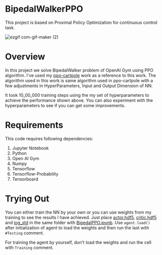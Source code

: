 # BipedalWalkerPPO
This project is based on Proximal Policy Optimization for continuous control task.

![ezgif com-gif-maker (2)](https://user-images.githubusercontent.com/70597091/164040478-a162bdbf-9bdb-4465-930a-078ddd9f11db.gif)

# Overview
In this project we solve BipedalWalker problem of OpenAI Gym using PPO algorithm. I've used my [ppo-cartpole](https://github.com/HimGautam/ppo-cartpole) work as a reference to this work. The algorithm used in this work is same algorithm used in ppo-cartpole with a few adjustments in HyperParameters, Input and Output Dimension of NN.

It took 10_00_000 training steps using the my set of hyperparameters to achieve the performance shown above. You can also experiment with the hyperparameters to see if you can get some improvements.

# Requirements
 
 This code requires following dependencies:
 
 1) Jupyter Notebook
 2) Python
 3) Open AI Gym
 4) Numpy
 5) Tensorflow
 6) Tensorflow-Probability
 7) Tensorboard

# Trying Out

You can either train the NN by your own or you can use weights from my training to see the results I have achieved. Just place [actor.hdf5](https://github.com/HimGautam/BipedalWalkerPPO/blob/main/actor.hdf5), [critic.hdf5](https://github.com/HimGautam/BipedalWalkerPPO/blob/main/critic.hdf5) and [log_std](https://github.com/HimGautam/BipedalWalkerPPO/blob/main/log_std.hdf5) in the same folder with [BipedalPPO.ipynb](https://github.com/HimGautam/BipedalWalkerPPO/blob/main/BipedalPPO.ipynb). Use ```agent.load()``` after initialization of agent to load the weights and then run the last with ```#Testing``` comment.

For training the agent by yourself, don't load the weights and run the cell with ```Training``` comment.
